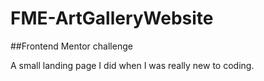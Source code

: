 # FME-ArtGalleryWebsite
##Frontend Mentor challenge

A small landing page I did when I was really new to coding.
